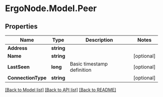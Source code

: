 # ErgoNode.Model.Peer

## Properties

Name | Type | Description | Notes
------------ | ------------- | ------------- | -------------
**Address** | **string** |  | 
**Name** | **string** |  | [optional] 
**LastSeen** | **long** | Basic timestamp definition | [optional] 
**ConnectionType** | **string** |  | [optional] 

[[Back to Model list]](../README.md#documentation-for-models) [[Back to API list]](../README.md#documentation-for-api-endpoints) [[Back to README]](../README.md)


